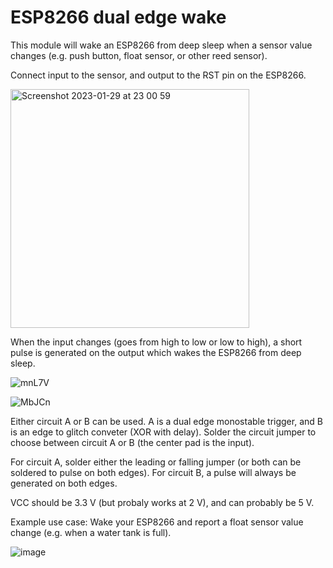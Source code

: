 # ESP8266 dual edge wake

This module will wake an ESP8266 from deep sleep when a sensor value changes (e.g. push button, float sensor, or other reed sensor). 

Connect input to the sensor, and output to the RST pin on the ESP8266.

<img width="382" alt="Screenshot 2023-01-29 at 23 00 59" src="https://user-images.githubusercontent.com/313427/215360613-dd6d202e-2c78-45f2-ac10-465c2957697e.png">

When the input changes (goes from high to low or low to high), a short pulse is generated on the output which wakes the ESP8266 from deep sleep.

![mnL7V](https://user-images.githubusercontent.com/313427/215360746-bf435abf-e21a-4aa5-8b4a-81841f77af7a.png)

![MbJCn](https://user-images.githubusercontent.com/313427/215360752-3640857b-7d23-4961-aad8-e682eb83f012.png)

Either circuit A or B can be used. A is a dual edge monostable trigger, and B is an edge to glitch conveter (XOR with delay). 
Solder the circuit jumper to choose between circuit A or B (the center pad is the input). 

For circuit A, solder either the leading or falling jumper (or both can be soldered to pulse on both edges).
For circuit B, a pulse will always be generated on both edges.

VCC should be 3.3 V (but probaly works at 2 V), and can probably be 5 V.

Example use case: Wake your ESP8266 and report a float sensor value change (e.g. when a water tank is full).

![image](https://user-images.githubusercontent.com/313427/215361265-8ce4b103-f87c-48af-97a9-c66cca0cb98f.png)

